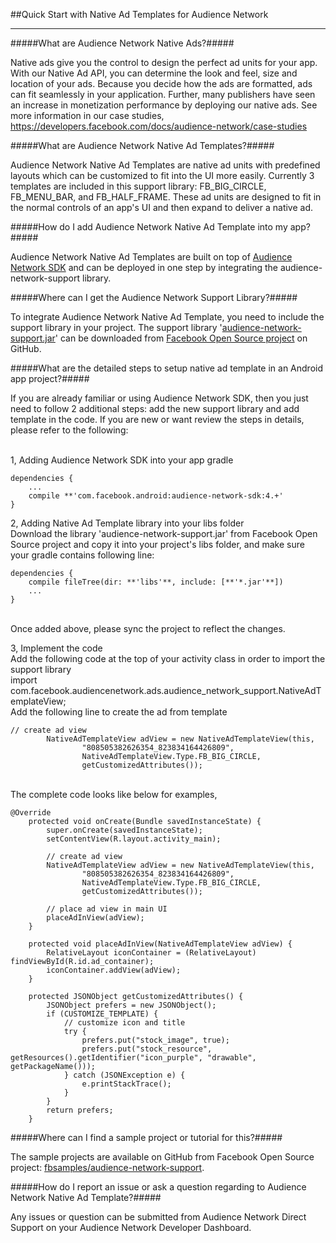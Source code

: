 ##Quick Start with Native Ad Templates for Audience Network
<hr/>

#####What are Audience Network Native Ads?#####

<p>
Native ads give you the control to design the perfect ad units for your app. With our Native Ad API, you can determine the look and feel, size and location of your ads. Because you decide how the ads are formatted, ads can fit seamlessly in your application. Further, many publishers have seen an increase in monetization performance by deploying our native ads. See more information in our case studies, 
<a href="https://developers.facebook.com/docs/audience-network/case-studies">https://developers.facebook.com/docs/audience-network/case-studies</a>
</p>

#####What are Audience Network Native Ad Templates?#####

<p>
Audience Network Native Ad Templates are native ad units with predefined layouts which can be customized to fit into the UI more easily. Currently 3 templates are included in this support library: FB_BIG_CIRCLE, FB_MENU_BAR, and FB_HALF_FRAME. These ad units are designed to fit in the normal controls of an app's UI  and then expand to deliver a native ad.
</p>

#####How do I add Audience Network Native Ad Template into my app?#####

<p>
Audience Network Native Ad Templates are built on top of <a href="https://developers.facebook.com/docs/android">Audience Network SDK</a> and can be deployed in one step by integrating the audience-network-support library. 
</p>

#####Where can I get the Audience Network Support Library?#####

<p>
To integrate Audience Network Native Ad Template, you need to include the support library in your project. The support library '<a href="https://github.com/fbsamples/audience-network-support/tree/master/samples/android/templates/libs/audience-network-support.jar">audience-network-support.jar</a>' can be downloaded from <a href="https://github.com/fbsamples/audience-network-support/tree/master/samples/android/templates/libs">Facebook Open Source project</a> on GitHub.
</p>

#####What are the detailed steps to setup native ad template in an Android app project?#####

<p>
If you are already familiar or using Audience Network SDK, then you just need to follow 2 additional steps: add the new support library and add template in the code. If you are new or want review the steps in details, please refer to the following:
</p>
<br/>
1,  Adding Audience Network SDK into your app gradle</br>

```
dependencies {
    ...
    compile **'com.facebook.android:audience-network-sdk:4.+'
}
```

<p>
2, Adding Native Ad Template library into your libs folder<br/>
Download the library 'audience-network-support.jar' from Facebook Open Source project and copy it into your project's libs folder, and make sure your gradle contains following line:<br/>

```
dependencies {
    compile fileTree(dir: **'libs'**, include: [**'*.jar'**])
    ...
}
```
<br/>
Once added above, please sync the project to reflect the changes.
</p>


3, Implement the code<br/>
Add the following code at the top of your activity class in order to import the support library<br/>
import com.facebook.audiencenetwork.ads.audience_network_support.NativeAdTemplateView;
<br/>
Add the following line to create the ad from template
<br/>

```
// create ad view
        NativeAdTemplateView adView = new NativeAdTemplateView(this,
                "808505382626354_823834164426809",
                NativeAdTemplateView.Type.FB_BIG_CIRCLE,
                getCustomizedAttributes());
```

<br/>
The complete code looks like below for examples,                
<br/>

```
@Override
    protected void onCreate(Bundle savedInstanceState) {
        super.onCreate(savedInstanceState);
        setContentView(R.layout.activity_main);

        // create ad view
        NativeAdTemplateView adView = new NativeAdTemplateView(this,
                "808505382626354_823834164426809",
                NativeAdTemplateView.Type.FB_BIG_CIRCLE,
                getCustomizedAttributes());

        // place ad view in main UI
        placeAdInView(adView);
    }

    protected void placeAdInView(NativeAdTemplateView adView) {
        RelativeLayout iconContainer = (RelativeLayout) findViewById(R.id.ad_container);
        iconContainer.addView(adView);
    }

    protected JSONObject getCustomizedAttributes() {
        JSONObject prefers = new JSONObject();
        if (CUSTOMIZE_TEMPLATE) {
            // customize icon and title
            try {
                prefers.put("stock_image", true);
                prefers.put("stock_resource", getResources().getIdentifier("icon_purple", "drawable", getPackageName()));
            } catch (JSONException e) {
                e.printStackTrace();
            }
        }
        return prefers;
    }
```    


#####Where can I find a sample project or tutorial for this?#####
<p>
The sample projects are available on GitHub from Facebook Open Source project: <a href="https://github.com/fbsamples/audience-network-support/tree/master/samples/android/templates">fbsamples/audience-network-support</a>.
</p>

#####How do I report an issue or ask a question regarding to Audience Network Native Ad Template?#####
<p>
Any issues or question can be submitted from Audience Network Direct Support on your Audience Network Developer Dashboard.
</p>
